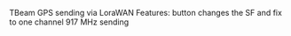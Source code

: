 TBeam GPS sending via LoraWAN
Features:
 button changes the SF and fix to one channel 917 MHz sending

